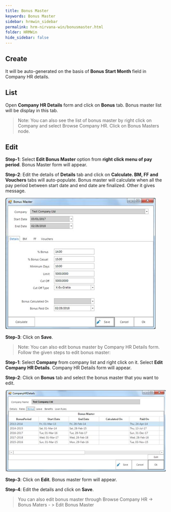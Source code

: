```yaml
---
title: Bonus Master
keywords: Bonus Master
sidebar: hrmwin_sidebar
permalink: hrm-nirvana-win/bonusmaster.html
folder: HRMWin   
hide_sidebar: false
---
```



## Create
It will be auto-generated on the basis of **Bonus Start Month** field in Company HR details.

## List

Open **Company HR Details** form and click on **Bonus** tab. Bonus master list will be display in this tab.
>Note: You can also see the list of bonus master by right click on Company and select Browse Company HR. Click on Bonus Masters node.

## Edit
**Step-1**: Select **Edit Bonus Master** option from **right click menu of pay period**. Bonus Master form will appear.

**Step-2**: Edit the details of **Details** tab and click on **Calculate. BM, FF and Vouchers** tabs will auto-populate.
Bonus master will calculate when all the pay period between start date and end date are finalized. Other it gives message.

![](/images/editbonusmaster.jpg)

**Step-3**: Click on **Save**.

>Note: You can also edit bonus master by Company HR Details form. Follow the given steps to edit bonus master:

**Step-1**: Select **Company** from company list and right click on it. Select **Edit Company HR Details**. Company HR Details form will appear.

**Step-2**: Click on **Bonus** tab and select the bonus master that you want to edit.

![](/images/bonustab.jpg)

**Step-3**: Click on **Edit**. Bonus master form will appear.

**Step-4**: Edit the details and click on **Save**.

>You can also edit bonus master through Browse Company HR -> Bonus Maters - > Edit Bonus Master
